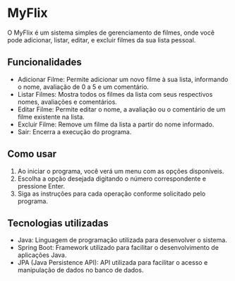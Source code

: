 # MyFlix

O MyFlix é um sistema simples de gerenciamento de filmes, onde você pode adicionar, listar, editar, e excluir filmes da sua lista pessoal.

## Funcionalidades

- Adicionar Filme: Permite adicionar um novo filme à sua lista, informando o nome, avaliação de 0 a 5 e um comentário.
- Listar Filmes: Mostra todos os filmes da lista com seus respectivos nomes, avaliações e comentários.
- Editar Filme: Permite editar o nome, a avaliação ou o comentário de um filme existente na lista.
- Excluir Filme: Remove um filme da lista a partir do nome informado.
- Sair: Encerra a execução do programa.

## Como usar

1. Ao iniciar o programa, você verá um menu com as opções disponíveis.
2. Escolha a opção desejada digitando o número correspondente e pressione Enter.
3. Siga as instruções para cada operação conforme solicitado pelo programa.

## Tecnologias utilizadas

- Java: Linguagem de programação utilizada para desenvolver o sistema.
- Spring Boot: Framework utilizado para facilitar o desenvolvimento de aplicações Java.
- JPA (Java Persistence API): API utilizada para facilitar o acesso e manipulação de dados no banco de dados.


